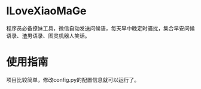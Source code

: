 # ILoveXiaoMaGe
程序员必备撩妹工具，微信自动发送问候语，每天早中晚定时骚扰，集合早安问候语录、渣男语录、图灵机器人笑话。
# 使用指南
项目比较简单，修改config.py的配置信息就可以运行了。
